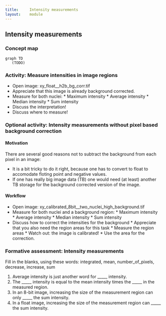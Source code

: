 ```yaml
---
title:     Intensity measurements
layout:    module
---
```


## Intensity measurements

### Concept map

```mermaid
graph TD
   (TODO)
```

### Activity: Measure intensities in image regions

* Open image: xy_float__h2b_bg_corr.tif
* Appreciate that this image is already background corrected.
* Measure for both nuclei:
        * Maximum intensity
        * Average intensity
        * Median intensity
        * Sum intensity
* Discuss the interpretation!
* Discuss where to measure!


### Optional activity: Intensity measurements without pixel based background correction

#### Motivation

There are several good reasons not to subtract the background from each pixel in an image:

* It is a bit tricky to do it right, because one has to convert to float to accomodate floting point and negative values.
* If one has really big image data (TB) one would need (at least) another TB storage for the background corrected version of the image.

#### Workflow

* Open image: xy_calibrated_8bit__two_nuclei_high_background.tif
* Measure for both nuclei and a background region:
        * Maximum intensity
        * Average intensity
        * Median intensity
        * Sum intensity
* Discuss how to correct the intensities for the background
        * Appreciate that you also need the region areas for this task
        * Measure the region areas
                * Watch out: the image is calibrated!
                * Use the area for the correction.

### Formative assessment: Intensity measurements

Fill in the blanks, using these words: integrated, mean, number_of_pixels, decrease, increase, sum

1. Average intensity is just another word for _____ intensity.
2. The _____ intensity is equal to the mean intensity times the _____ in the measured region.
3. In an 8-bit image, increasing the size of the measurement region can only _____ the sum intensity.
4. In a float image, increasing the size of the measurement region can _____ the sum intensity.
